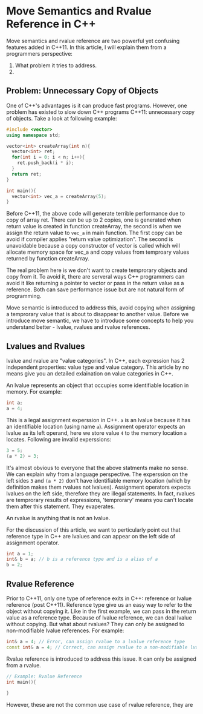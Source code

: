 # Move Semantics and Rvalue Reference in C++

Move semantics and rvalue reference are two powerful yet confusing features added in C++11. In this article, I will explain them from a programmers perspective:
1. What problem it tries to address. 
2. 

## Problem: Unnecessary Copy of Objects

One of C++'s advantages is it can produce fast programs. However, one problem has existed to slow down C++ programs C++11: unnecessary copy of objects.
Take a look at following example:

```C++
#include <vector>
using namespace std;

vector<int> createArray(int n){
  vector<int> ret;
  for(int i = 0; i < n; i++){
    ret.push_back(i * i);
  }
  return ret;
}

int main(){
  vector<int> vec_a = createArray(5);
}
```

Before C++11, the above code will generate terrible performance due to copy of array ret. There can be up to 2 copies, one is generated when return value is created in
function createArray, the second is when we assign the return value to `vec_a` in main function. The first copy can be avoid if compiler applies "return value optimization".
The second is unavoidable because a copy constructor of vector is called which will allocate memory space for vec_a and copy values from temproary values returned by function createArray. 

The real problem here is we don't want to create temprorary objects and copy from it. To avoid it, there are serveral ways C++ programmers can avoid it like returning a pointer to vector or pass in the return value as a reference. Both can save performance issue but are not natural form of programming. 

Move semantic is introduced to address this, avoid copying when assigning a temprorary value that is about to disappear to another value. Before we introduce move semantic, we have to introduce some concepts to help you understand better - lvalue, rvalues and rvalue references.

## Lvalues and Rvalues

lvalue and rvalue are "value categories". In C++, each expression has 2 independent properties: value type and value category. 
This article by no means give you an detailed exlaination on value categories in C++. 

An lvalue represents an object that occupies some identifiable location in memory. For example:
```C++
int a;
a = 4;
```
This is a legal assignment experssion in C++. `a` is an lvalue because it has an identifiable location (using name `a`). Assignment operator expects an lvalue as its left operand, here we store value `4` to the memory location `a` locates. Following are invalid experssions:

```C++
3 = 5;
(a * 2) = 3;
```
It's almost obvious to everyone that the above statments make no sense. We can explain why from a language perspective. The experssion on the left sides `3` and `(a * 2)` don't
have identifiable memory location (which by definition makes them rvalues not lvalues). Assignment operators expects lvalues on the left side, therefore they are illegal statements. In fact, rvalues are temprorary results of expressions, 'temprorary' means you can't locate them after this statement. They evaperates.  

An rvalue is anything that is not an lvalue. 

For the discussion of this article, we want to perticularly point out that reference type in C++ are lvalues and can appear on the left side of assignment operator.
```C++
int a = 1;
int& b = a; // b is a reference type and is a alias of a 
b = 2;
```

## Rvalue Reference 
Prior to C++11, only one type of reference exits in C++: reference or lvalue reference (post C++11). Reference type give us an easy way to refer to the object without copying it. Like in the first example, we can pass in the return value as a reference type. Because of lvalue reference, we can deal lvalue without copying. But what about rvalues? They can only be assigned to non-modifiable lvalue references. For example:

```C++
int& a = 4; // Error, can assign rvalue to a lvalue reference type
const int& a = 4; // Correct, can assign rvalue to a non-modifiable lvalue reference type
```

Rvalue reference is introduced to address this issue. It can only be assigned from a rvalue. 

```C++
// Example: Rvalue Reference
int main(){
  
}
```

However, these are not the common use case of rvalue reference, they are 




